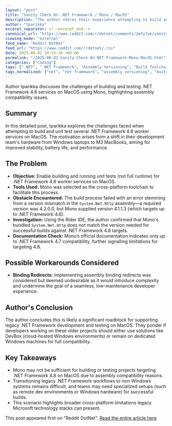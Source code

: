 ```yaml
---
layout: "post"
title: "Sanity Check On .NET Framework / Mono / MacOS"
description: "The author shares their experience attempting to build and unit test .NET Framework 4.8 worker services on MacOS using Mono. They encounter assembly version issues related to System.Net.Http, ultimately questioning if cross-platform development for legacy .NET is feasible for teams using MacBooks."
author: "tparikka"
excerpt_separator: <!--excerpt_end-->
canonical_url: "https://www.reddit.com/r/dotnet/comments/1mfy7yk/sanity_check_on_net_framework_mono_macos/"
viewing_mode: "external"
feed_name: "Reddit DotNet"
feed_url: "https://www.reddit.com/r/dotnet/.rss"
date: 2025-08-02 18:53:34 +00:00
permalink: "/2025-08-02-Sanity-Check-On-NET-Framework-Mono-MacOS.html"
categories: ["Coding"]
tags: [".NET", ".NET Framework", "Assembly Versioning", "Build Toolchain", "Coding", "Community", "Cross Platform Development", "Developer Workflow", "MacOS", "Mono", "Rider IDE", "System.Net.Http", "Unit Testing"]
tags_normalized: ["net", "net framework", "assembly versioning", "build toolchain", "coding", "community", "cross platform development", "developer workflow", "macos", "mono", "rider ide", "system dot net dot http", "unit testing"]
---
```


Author tparikka discusses the challenges of building and testing .NET Framework 4.8 services on MacOS using Mono, highlighting assembly compatibility issues.<!--excerpt_end-->

## Summary

In this detailed post, tparikka explores the challenges faced when attempting to build and unit test several .NET Framework 4.8 worker services on MacOS. The motivation arises from a shift in their development team's hardware from Windows laptops to M3 MacBooks, aiming for improved stability, battery life, and performance.

## The Problem

- **Objective:** Enable building and running unit tests (not full runtime) for .NET Framework 4.8 worker services on MacOS.
- **Tools Used:** Mono was selected as the cross-platform toolchain to facilitate this process.
- **Obstacle Encountered:** The build process failed with an error stemming from a version mismatch in the `System.Net.Http` assembly—a required version was 4.2.0.0, but Mono supplied version 4.1.1.3 (which targets up to .NET Framework 4.6).
- **Investigation:** Using the Rider IDE, the author confirmed that Mono's bundled `System.Net.Http` does not match the version needed for successful builds against .NET Framework 4.8 targets.
- **Documentation Check:** Mono’s official documentation indicates only up to .NET Framework 4.7 compatibility, further signalling limitations for targeting 4.8.

## Possible Workarounds Considered

- **Binding Redirects:** Implementing assembly binding redirects was considered but deemed undesirable as it would introduce complexity and undermine the goal of a seamless, low-maintenance developer experience.

## Author's Conclusion

The author concludes this is likely a significant roadblock for supporting legacy .NET Framework development and testing on MacOS. They ponder if developers working on these older projects should either use solutions like DevBox (cloud-hosted Windows environments) or remain on dedicated Windows machines for full compatibility.

## Key Takeaways

- Mono may not be sufficient for building or testing projects targeting .NET Framework 4.8 on MacOS due to assembly compatibility reasons.
- Transitioning legacy .NET Framework workflows to non-Windows systems remains difficult, and teams may need specialized setups (such as remote dev environments or Windows hardware) for successful builds.
- This scenario highlights broader cross-platform limitations legacy Microsoft technology stacks can present.

This post appeared first on "Reddit DotNet". [Read the entire article here](https://www.reddit.com/r/dotnet/comments/1mfy7yk/sanity_check_on_net_framework_mono_macos/)
